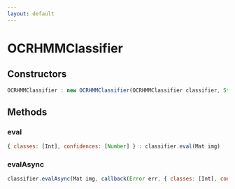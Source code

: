 ```yaml
---
layout: default
---
```


# OCRHMMClassifier

<a name="constructors"></a>

## Constructors
``` javascript
OCRHMMClassifier : new OCRHMMClassifier(OCRHMMClassifier classifier, String vocabulary, Mat transitionPropabilitiesTable, Mat emissionPropabilitiesTable, Int mode = OCR_DECODER_VITERBI)
```

## Methods

<a name="eval"></a>

### eval
``` javascript
{ classes: [Int], confidences: [Number] } : classifier.eval(Mat img)
```

<a name="evalAsync"></a>

### evalAsync
``` javascript
classifier.evalAsync(Mat img, callback(Error err, { classes: [Int], confidences: [Number] } result))
```